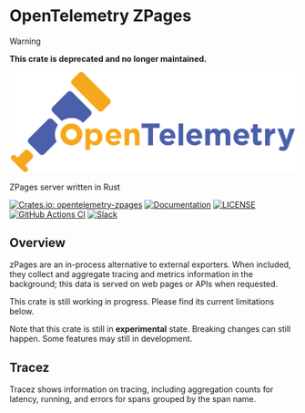 # OpenTelemetry ZPages

> [!WARNING]  
> **This crate is deprecated and no longer maintained.**

![OpenTelemetry — An observability framework for cloud-native software.][splash]

[splash]: https://raw.githubusercontent.com/open-telemetry/opentelemetry-rust/master/assets/logo-text.png

ZPages server written in Rust

[![Crates.io: opentelemetry-zpages](https://img.shields.io/crates/v/opentelemetry-zpages.svg)](https://crates.io/crates/opentelemetry-zpages)
[![Documentation](https://docs.rs/opentelemetry-zpages/badge.svg)](https://docs.rs/opentelemetry-zpages)
[![LICENSE](https://img.shields.io/crates/l/opentelemetry-zpages)](./LICENSE)
[![GitHub Actions CI](https://github.com/open-telemetry/opentelemetry-rust-contrib/workflows/CI/badge.svg)](https://github.com/open-telemetry/opentelemetry-rust-contrib/actions?query=workflow%3ACI+branch%3Amain)
[![Slack](https://img.shields.io/badge/slack-@cncf/otel/rust-brightgreen.svg?logo=slack)](https://cloud-native.slack.com/archives/C03GDP0H023)

## Overview

zPages are an in-process alternative to external exporters. When included, they collect and aggregate tracing and metrics information in the background; this data is served on web pages or APIs when requested.

This crate is still working in progress. Please find its current limitations below.

Note that this crate is still in **experimental** state. Breaking changes can still happen. Some features may still in development.

## Tracez

Tracez shows information on tracing, including aggregation counts for latency, running, and errors for spans grouped by the span name.

